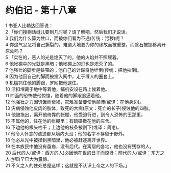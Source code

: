 # 约伯记 - 第十八章
  
 1 书亚人比勒达回答说：  
 2 「你们搜剔话缝儿要到几时呢？请了解吧，然后我们才说话。  
 3 我们为什么算为牲口，而被你们看为不通(传统：污秽)呢？  
 4 你这气忿忿将自己撕裂的，难道大地要为你的缘故而被重整，而磐石被挪移离开原处吗？  
 5 「实在的，恶人的光是熄灭了的，他的火焰并不照耀着。  
 6 他帐棚中的光就是黑暗；他帐棚上的灯也是熄灭了的。  
 7 他强壮的脚步是狭窄的；他自己的计谋将他绊倒(传统：把他摧倒)。  
 8 因为他因自己的脚而被投入网中，走于缠人的圈套上。  
 9 机槛抓住他的脚跟，罗网把他逮住。  
 10 活扣埋藏于地中等着他，捕机安设在路上候着他。  
 11 四面的恐怖使他惊惶，随着他的脚跟追逼着他。  
 12 他强壮之力因饥饿而衰竭，灾难准备要使他颠沛(或译：在他身边)。  
 13 灾病侵蚀他皮肉的肢体，致死的大病(原文：死亡的长子)侵蚀他的四肢。  
 14 他被拖出，离开他倚靠的帐棚，他受迫行进，到令人恐怖的王那里。  
 15 不属他的，住在他的帐棚里；有硫磺撒在他的庄舍。  
 16 下边他的根头枯干；上边他的枝条被割下(或译：凋谢)。  
 17 他令人怀念的遗迹都从境内灭没；他的名字不存留于野外。  
 18 他必从光中被撵到黑暗里，他必被赶逐离开世界。  
 19 在本族民中他没有苗裔，没有后代。在寓居的各地，他也没有残存的人。  
 20 后代的人(或译：西方的人)必因他在世的日子而惊讶；前代的人(或译：东方之人也都)早已大为震惊。  
 21 不义之人的住处总是这样；这就是不认识上帝之人的下场。」